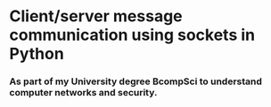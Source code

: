 # Client/server message communication using sockets in Python

### As part of my University degree BcompSci to understand computer networks and security.
